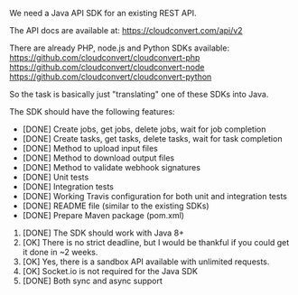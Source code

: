 We need a Java API SDK for an existing REST API.

The API docs are available at: https://cloudconvert.com/api/v2

There are already PHP, node.js and Python SDKs available:
https://github.com/cloudconvert/cloudconvert-php
https://github.com/cloudconvert/cloudconvert-node
https://github.com/cloudconvert/cloudconvert-python

So the task is basically just "translating" one of these SDKs into Java.

The SDK should have the following features:
- [DONE] Create jobs, get jobs, delete jobs, wait for job completion
- [DONE] Create tasks, get tasks, delete tasks, wait for task completion
- [DONE] Method to upload input files
- [DONE] Method to download output files
- [DONE] Method to validate webhook signatures
- [DONE] Unit tests
- [DONE] Integration tests
- [DONE] Working Travis configuration for both unit and integration tests
- [DONE] README file (similar to the existing SDKs)
- [DONE] Prepare Maven package (pom.xml)


1. [DONE] The SDK should work with Java 8+
2. [OK] There is no strict deadline, but I would be thankful if you could get it done in ~2 weeks.
3. [OK] Yes, there is a sandbox API available with unlimited requests.
4. [OK] Socket.io is not required for the Java SDK
5. [DONE] Both sync and async support
